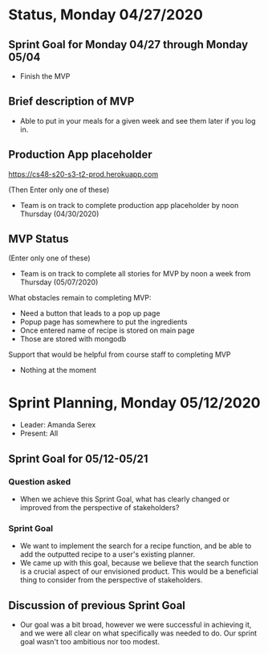# Status, Monday 04/27/2020

## Sprint Goal for Monday 04/27 through Monday 05/04

- Finish the MVP

## Brief description of MVP

- Able to put in your meals for a given week and see them later if you log in.

## Production App placeholder

https://cs48-s20-s3-t2-prod.herokuapp.com

(Then Enter only one of these)

- Team is on track to complete production app placeholder by noon Thursday (04/30/2020)

## MVP Status

(Enter only one of these)

- Team is on track to complete all stories for MVP by noon a week from Thursday (05/07/2020)

What obstacles remain to completing MVP:

- Need a button that leads to a pop up page
- Popup page has somewhere to put the ingredients
- Once entered name of recipe is stored on main page
- Those are stored with mongodb

Support that would be helpful from course staff to completing MVP

- Nothing at the moment

# Sprint Planning, Monday 05/12/2020

- Leader: Amanda Serex
- Present: All

## Sprint Goal for 05/12-05/21

### Question asked

- When we achieve this Sprint Goal, what has clearly changed or improved from the perspective of stakeholders?

### Sprint Goal

- We want to implement the search for a recipe function, and be able to add the outputted recipe to a user's existing planner.
- We came up with this goal, because we believe that the search function is a crucial aspect of our envisioned product. This would be a beneficial thing to consider from the perspective of stakeholders.

## Discussion of previous Sprint Goal

- Our goal was a bit broad, however we were successful in achieving it, and we were all clear on what specifically was needed to do. Our sprint goal wasn't too ambitious nor too modest.
